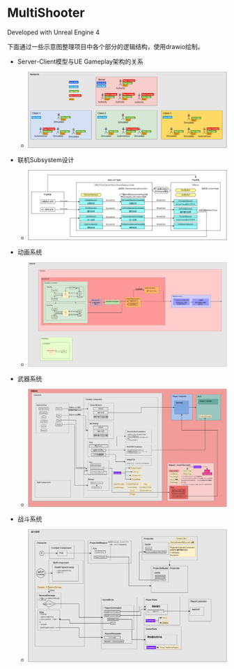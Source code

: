 # MultiShooter

Developed with Unreal Engine 4



下面通过一些示意图整理项目中各个部分的逻辑结构，使用drawio绘制。

- Server-Client模型与UE Gameplay架构的关系
  - ![](./Docs/imgs/Network.png)

- 联机Subsystem设计
  - ![](./Docs/imgs/Subsystem.png)

- 动画系统
  - ![](./Docs/imgs/Animation.png)
- 武器系统
  - ![](./Docs/imgs/WeaponSystem.png)

- 战斗系统
  - ![](./Docs/imgs/CombatSystem.png)

